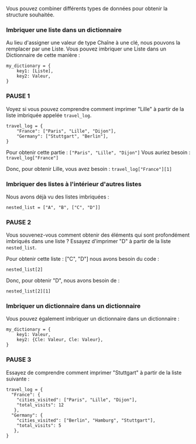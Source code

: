 Vous pouvez combiner différents types de données pour obtenir la structure souhaitée.

### Imbriquer une liste dans un dictionnaire
Au lieu d'assigner une valeur de type Chaîne à une clé, nous pouvons la remplacer par une Liste. Vous pouvez imbriquer une Liste dans un Dictionnaire de cette manière :

```
my_dictionary = {
    key1: [Liste],
    key2: Valeur,
}
```

### PAUSE 1
Voyez si vous pouvez comprendre comment imprimer "Lille" à partir de la liste imbriquée appelée `travel_log`.
```
travel_log = {
    "France": ["Paris", "Lille", "Dijon"],
    "Germany": ["Stuttgart", "Berlin"],
}
```
<div class="hint">
  Pour obtenir cette partie : <code>["Paris", "Lille", "Dijon"]</code>
Vous auriez besoin : <code>travel_log["France"]</code>

Donc, pour obtenir Lille, vous avez besoin :
<code>travel_log["France"][1]</code>
</div>

### Imbriquer des listes à l'intérieur d'autres listes

Nous avons déjà vu des listes imbriquées :

```
nested_list = ["A", "B", ["C", "D"]]
```

### PAUSE 2
Vous souvenez-vous comment obtenir des éléments qui sont profondément imbriqués dans une liste ? Essayez d'imprimer "D" à partir de la liste `nested_list`.

<div class="hint">
  Pour obtenir cette liste : ["C", "D"] nous avons besoin du code :

<code>nested_list[2]</code>

Donc, pour obtenir "D", nous avons besoin de :

<code>nested_list[2][1]</code>
</div>


### Imbriquer un dictionnaire dans un dictionnaire
Vous pouvez également imbriquer un dictionnaire dans un dictionnaire :

```
my_dictionary = {
    key1: Valeur,
    key2: {Cle: Valeur, Cle: Valeur},
}
```

### PAUSE 3
Essayez de comprendre comment imprimer "Stuttgart" à partir de la liste suivante :
```
travel_log = {
  "France": {
    "cities_visited": ["Paris", "Lille", "Dijon"], 
    "total_visits": 12
   },
  "Germany": {
    "cities_visited": ["Berlin", "Hamburg", "Stuttgart"], 
    "total_visits": 5
   },
}
```
